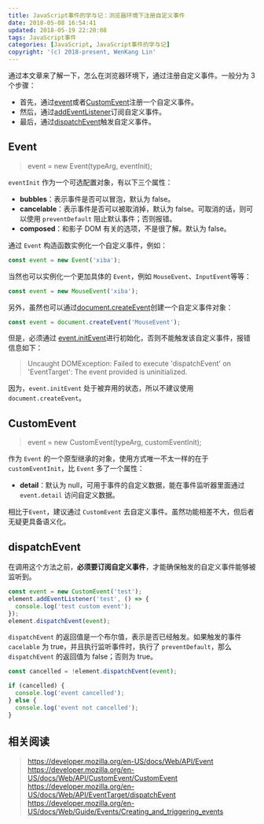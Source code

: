 ```yaml
---
title: JavaScript事件的学与记：浏览器环境下注册自定义事件
date: 2018-05-08 16:54:41
updated: 2018-05-19 22:20:08
tags: JavaScript事件
categories: [JavaScript, JavaScript事件的学与记]
copyright: '(c) 2018-present, WenKang Lin'
---
```


通过本文章来了解一下，怎么在浏览器环境下，通过注册自定义事件。一般分为 3 个步骤：

* 首先，通过[event][event]或者[CustomEvent][customevent]注册一个自定义事件。
* 然后，通过[addEventListener][addeventlistener]订阅自定义事件。
* 最后，通过[dispatchEvent][dispatchevent]触发自定义事件。

<!-- more -->

## Event

> event = new Event(typeArg, eventInit);

`eventInit` 作为一个可选配置对象，有以下三个属性：

* **bubbles**：表示事件是否可以冒泡，默认为 false。
* **cancelable**：表示事件是否可以被取消掉，默认为 false。可取消的话，则可以使用 `preventDefault` 阻止默认事件；否则报错。
* **composed**：和影子 DOM 有关的选项，不是很了解。默认为 false。

通过 `Event` 构造函数实例化一个自定义事件，例如：

```js
const event = new Event('xiba');
```

当然也可以实例化一个更加具体的 `Event`，例如 `MouseEvent`、`InputEvent`等等：

```js
const event = new MouseEvent('xiba');
```

另外，虽然也可以通过[document.createEvent][createevent]创建一个自定义事件对象：

```js
const event = document.createEvent('MouseEvent');
```

但是，必须通过 [event.initEvent][initevent]进行初始化，否则不能触发该自定义事件，报错信息如下：

> Uncaught DOMException: Failed to execute 'dispatchEvent' on 'EventTarget': The event provided is uninitialized.

因为，`event.initEvent` 处于被弃用的状态，所以不建议使用 `document.createEvent`。

## CustomEvent

> event = new CustomEvent(typeArg, customEventInit);

作为 `Event` 的一个原型继承的对象，使用方式唯一不太一样的在于 `customEventInit`，比 `Event` 多了一个属性：

* **detail**：默认为 null，可用于事件的自定义数据，能在事件监听器里面通过 `event.detail` 访问自定义数据。

相比于`Event`，建议通过 `CustomEvent` 去自定义事件。虽然功能相差不大，但后者无疑更具备语义化。

## dispatchEvent

在调用这个方法之前，**必须要订阅自定义事件**，才能确保触发的自定义事件能够被监听到。

```js
const event = new CustomEvent('test');
element.addEventListener('test', () => {
  console.log('test custom event');
});
element.dispatchEvent(event);
```

`dispatchEvent` 的返回值是一个布尔值，表示是否已经触发。如果触发的事件 `cacelable` 为 true，并且执行监听事件时，执行了 `preventDefault`，那么 `dispatchEvent` 的返回值为 false；否则为 true。

```js
const cancelled = !element.dispatchEvent(event);

if (cancelled) {
  console.log('event cancelled');
} else {
  console.log('event not cancelled');
}
```

## 相关阅读

> https://developer.mozilla.org/en-US/docs/Web/API/Event
> https://developer.mozilla.org/en-US/docs/Web/API/CustomEvent/CustomEvent
> https://developer.mozilla.org/en-US/docs/Web/API/EventTarget/dispatchEvent
> https://developer.mozilla.org/en-US/docs/Web/Guide/Events/Creating_and_triggering_events

[event]: https://developer.mozilla.org/en-US/docs/Web/API/Event
[customevent]: https://developer.mozilla.org/en-US/docs/Web/API/CustomEvent/CustomEvent
[addeventlistener]: https://developer.mozilla.org/en-US/docs/Web/API/EventTarget/addEventListener
[dispatchevent]: https://developer.mozilla.org/en-US/docs/Web/API/EventTarget/dispatchEvent
[initevent]: https://developer.mozilla.org/en-US/docs/Web/API/Event/initEvent
[createevent]: https://developer.mozilla.org/en-US/docs/Web/API/Document/createEvent
